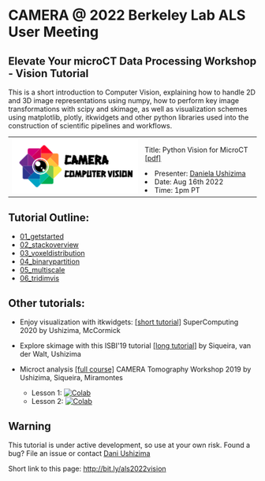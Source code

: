 # CAMERA @ 2022 Berkeley Lab ALS User Meeting

## Elevate Your microCT Data Processing Workshop - Vision Tutorial   

This is a short introduction to Computer Vision, explaining how to handle 2D and 3D image representations using numpy, how to perform key image transformations with scipy and skimage, as well as visualization schemes using matplotlib, plotly, itkwidgets and other python libraries used into the construction of scientific pipelines and workflows. 

<table border="0">
 <tr>
    <td><img src="https://github.com/dani-lbnl/introvision/blob/main/cameracomputervision.png" width="300">
    </td>
    <td>
     <p>
      Title: Python Vision for MicroCT  <a href='https://drive.google.com/file/d/1Avmxcra6m8vTBw4tivdKFd4vGm5wBCB4/view?usp=sharing'>[pdf]</a>
      <li> Presenter: <a href='bit.ly/als2022vision'>Daniela Ushizima </a>
      <li> Date: Aug 16th 2022
      <li> Time: 1pm PT
      </td>
 </tr>
</table>

## Tutorial Outline:
- [01_getstarted](https://github.com/dani-lbnl/2022_als_user_meeting/blob/main/01_getstarted.ipynb)
- [02_stackoverview](https://github.com/dani-lbnl/2022_als_user_meeting/blob/main/02_stackoverview.ipynb)
- [03_voxeldistribution](https://github.com/dani-lbnl/2022_als_user_meeting/blob/main/03_voxeldistribution.ipynb)
- [04_binarypartition](https://github.com/dani-lbnl/2022_als_user_meeting/blob/main/04_binarypartition.ipynb)
- [05_multiscale](https://github.com/dani-lbnl/2022_als_user_meeting/blob/main/05_multiscale.ipynb)
- [06_tridimvis](https://github.com/dani-lbnl/2022_als_user_meeting/blob/main/06_tridimvis.ipynb)

## Other tutorials:  

- Enjoy visualization with itkwidgets: [[short tutorial]](https://github.com/dani-lbnl/SC20_pyHPC) SuperComputing 2020 by Ushizima, McCormick

- Explore skimage with this ISBI'19 tutorial [[long tutorial]](https://github.com/dani-lbnl/isvc2019) by Siqueira, van der Walt, Ushizima

- Microct analysis [[full course]](https://github.com/CameraIA/dipmicroct/tree/master/partII) CAMERA Tomography Workshop 2019 by Ushizima, Siqueira, Miramontes  
    - Lesson 1: [![Colab](https://colab.research.google.com/assets/colab-badge.svg)](https://drive.google.com/file/d/1l3nUSw5N2QQgcZqlO9gULRN3PHrkde6Q/view?usp=sharing)
    - Lesson 2: [![Colab](https://colab.research.google.com/assets/colab-badge.svg)](https://drive.google.com/file/d/1GX3Gp0IgqCCn7KbpwG2LVsVCKKyGd-45/view?usp=sharing)

## Warning
This tutorial is under active development, so use at your own risk. Found a bug? File an issue or contact [Dani Ushizima](mailto:dushizima@lbl.gov)

Short link to this page: http://bit.ly/als2022vision

